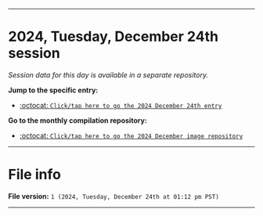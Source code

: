 
***

# 2024, Tuesday, December 24th session

_Session data for this day is available in a separate repository._

**Jump to the specific entry:**

- [:octocat: `Click/tap here to go the 2024 December 24th entry`](https://github.com/seanpm2001/SeansLifeArchive_Images_MotorWorld_CarFactory_Y2024_V11/tree/SeansLifeArchive_Images_MotorWorld_CarFactory_Y2024_V11_Main-dev/2024/12_December/24/)

**Go to the monthly compilation repository:**

- [:octocat: `Click/tap here to go the 2024 December image repository`](https://github.com/seanpm2001/SeansLifeArchive_Images_MotorWorld_CarFactory_Y2024_V12/)

***

# File info

**File version:** `1 (2024, Tuesday, December 24th at 01:12 pm PST)`

***
